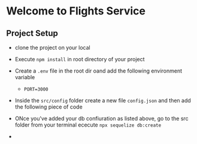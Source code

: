 # Welcome to Flights Service

## Project Setup

- clone the project on your local
- Execute `npm install` in root directory of your project
- Create a `.env` file in the root dir oand add the following environment variable

    - `PORT=3000`

- Inside the `src/config` folder create a new file `config.json` and then add the following piece of code



- ONce you've added your db confiuration as listed above, go to the src folder from your terminal  ececute `npx sequelize db:create`

- 